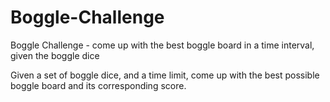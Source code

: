 # Boggle-Challenge
Boggle Challenge - come up with the best boggle board in a time interval, given the boggle dice

Given a set of boggle dice, and a time limit, come up with the best possible boggle board and its corresponding score.
